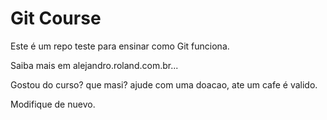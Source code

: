 # Git Course

Este é um repo teste para ensinar como Git funciona.

Saiba mais em alejandro.roland.com.br...

Gostou do curso? que masi? ajude com uma doacao, ate um cafe é valido.

Modifique de nuevo.
